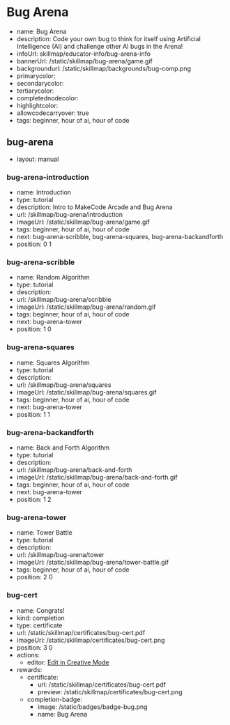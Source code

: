 # Bug Arena
* name: Bug Arena
* description: Code your own bug to think for itself using Artificial Intelligence (AI) and challenge other AI bugs in the Arena!
* infoUrl: skillmap/educator-info/bug-arena-info
* bannerUrl: /static/skillmap/bug-arena/game.gif
* backgroundurl: /static/skillmap/backgrounds/bug-comp.png
* primarycolor: 
* secondarycolor: 
* tertiarycolor: 
* completednodecolor: 
* highlightcolor: 
* allowcodecarryover: true
* tags: beginner, hour of ai, hour of code

## bug-arena
* layout: manual

### bug-arena-introduction
* name: Introduction
* type: tutorial
* description: Intro to MakeCode Arcade and Bug Arena
* url: /skillmap/bug-arena/introduction
* imageUrl: /static/skillmap/bug-arena/game.gif
* tags: beginner, hour of ai, hour of code
* next: bug-arena-scribble, bug-arena-squares, bug-arena-backandforth
* position: 0 1

### bug-arena-scribble
* name: Random Algorithm
* type: tutorial
* description: 
* url: /skillmap/bug-arena/scribble
* imageUrl: /static/skillmap/bug-arena/random.gif
* tags: beginner, hour of ai, hour of code
* next: bug-arena-tower
* position: 1 0

### bug-arena-squares
* name: Squares Algorithm
* type: tutorial
* description: 
* url: /skillmap/bug-arena/squares
* imageUrl: /static/skillmap/bug-arena/squares.gif
* tags: beginner, hour of ai, hour of code
* next: bug-arena-tower
* position: 1 1

### bug-arena-backandforth
* name: Back and Forth Algorithm
* type: tutorial
* description: 
* url: /skillmap/bug-arena/back-and-forth
* imageUrl: /static/skillmap/bug-arena/back-and-forth.gif
* tags: beginner, hour of ai, hour of code
* next: bug-arena-tower
* position: 1 2

### bug-arena-tower
* name: Tower Battle
* type: tutorial
* description: 
* url: /skillmap/bug-arena/tower
* imageUrl: /static/skillmap/bug-arena/tower-battle.gif
* tags: beginner, hour of ai, hour of code
* position: 2 0

### bug-cert
* name: Congrats!
* kind: completion
* type: certificate
* url: /static/skillmap/certificates/bug-cert.pdf
* imageUrl: /static/skillmap/certificates/bug-cert.png
* position: 3 0
* actions:
    * editor: [Edit in Creative Mode](/)
* rewards:
    * certificate:
        * url: /static/skillmap/certificates/bug-cert.pdf
        * preview: /static/skillmap/certificates/bug-cert.png
    * completion-badge:
        * image: /static/badges/badge-bug.png
        * name: Bug Arena
